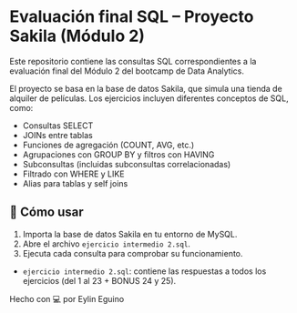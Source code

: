 # Evaluación final SQL – Proyecto Sakila (Módulo 2)

Este repositorio contiene las consultas SQL correspondientes a la evaluación final del Módulo 2 del bootcamp de Data Analytics.

El proyecto se basa en la base de datos Sakila, que simula una tienda de alquiler de películas. Los ejercicios incluyen diferentes conceptos de SQL, como:

- Consultas SELECT
- JOINs entre tablas
- Funciones de agregación (COUNT, AVG, etc.)
- Agrupaciones con GROUP BY y filtros con HAVING
- Subconsultas (incluidas subconsultas correlacionadas)
- Filtrado con WHERE y LIKE
- Alias para tablas y self joins

## 🧠 Cómo usar

1. Importa la base de datos Sakila en tu entorno de MySQL.
2. Abre el archivo `ejercicio intermedio 2.sql`.
3. Ejecuta cada consulta para comprobar su funcionamiento.


- `ejercicio intermedio 2.sql`: contiene las respuestas a todos los ejercicios (del 1 al 23 + BONUS 24 y 25).

Hecho con 💻 por Eylin Eguino
